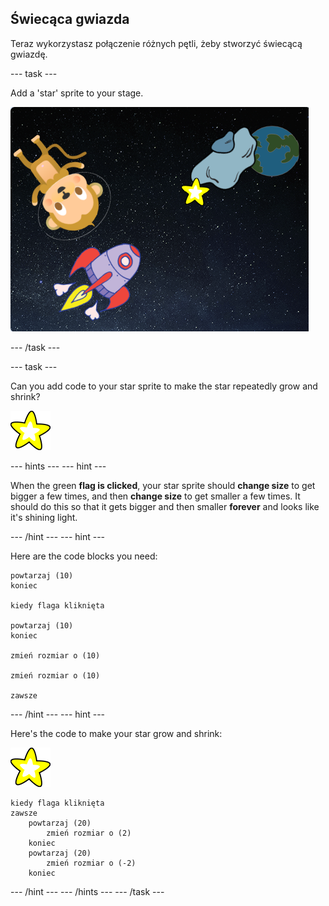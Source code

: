 ## Świecąca gwiazda

Teraz wykorzystasz połączenie różnych pętli, żeby stworzyć świecącą gwiazdę.

\--- task \---

Add a 'star' sprite to your stage.

![Adding a star sprite](images/space-star-sprite.png)

\--- /task \---

\--- task \---

Can you add code to your star sprite to make the star repeatedly grow and shrink?

![Testing a shining star](images/sprite-star.png)

\--- hints \--- \--- hint \---

When the green **flag is clicked**, your star sprite should **change size** to get bigger a few times, and then **change size** to get smaller a few times. It should do this so that it gets bigger and then smaller **forever** and looks like it's shining light.

\--- /hint \--- \--- hint \---

Here are the code blocks you need:

```blocks3
powtarzaj (10)
koniec

kiedy flaga kliknięta

powtarzaj (10)
koniec

zmień rozmiar o (10)

zmień rozmiar o (10)

zawsze
```

\--- /hint \--- \--- hint \---

Here's the code to make your star grow and shrink:

![Star sprite](images/sprite-star.png)

```blocks3
kiedy flaga kliknięta
zawsze
    powtarzaj (20)
        zmień rozmiar o (2)
    koniec
    powtarzaj (20)
        zmień rozmiar o (-2)
    koniec

```

\--- /hint \--- \--- /hints \--- \--- /task \---